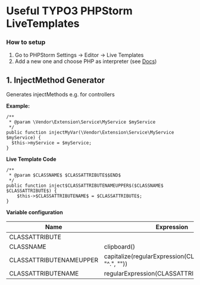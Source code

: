 
# Useful TYPO3 PHPStorm LiveTemplates


### How to setup

 1. Go to PHPStorm Settings -> Editor -> Live Templates
 2. Add a new one and choose PHP as interpreter (see [Docs](https://www.jetbrains.com/help/phpstorm/tutorial-creating-live-templates.html)) 

## 1. InjectMethod Generator
Generates injectMethods e.g. for controllers

**Example:**

```
/**  
 * @param \Vendor\Extension\Service\MyService $myService  
 */  
public function injectMyVar(\Vendor\Extension\Service\MyService $myService) {  
  $this->myService = $myService;  
}
```
**Live Template Code**

```
/**
 * @param $CLASSNAME$ $CLASSATTRIBUTE$$END$
 */
public function inject$CLASSATTRIBUTENAMEUPPER$($CLASSNAME$ $CLASSATTRIBUTE$) {
    $this->$CLASSATTRIBUTENAME$ = $CLASSATTRIBUTE$;
}
```
**Variable configuration**

|Name  | Expression |
|--|--|
| CLASSATTRIBUTE|  |
| CLASSNAME| clipboard() |
| CLASSATTRIBUTENAMEUPPER| capitalize(regularExpression(CLASSATTRIBUTE, "^.", "")) |
| CLASSATTRIBUTENAME| regularExpression(CLASSATTRIBUTE, "^.", "") |

